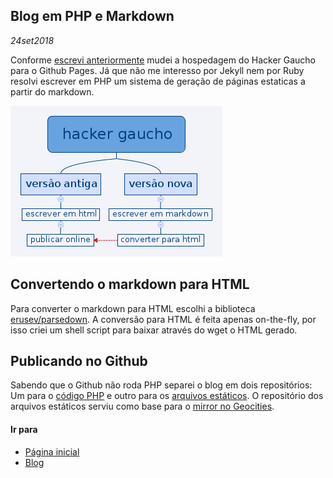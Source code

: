 ## Blog em PHP e Markdown
*24set2018*

Conforme [escrevi anteriormente](vida_longa.html) mudei a hospedagem do Hacker Gaucho para o Github Pages. Já que não me interesso por Jekyll nem por Ruby resolvi escrever em PHP um sistema de geração de páginas estaticas a partir do markdown.

![Imagem comparando o blogmark com a versão anterior do Hacker Gaucho](/asset/blogmark.png)

## Convertendo o markdown para HTML
Para converter o markdown para HTML escolhi a biblioteca [erusev/parsedown](https://packagist.org/packages/erusev/parsedown). A conversão para HTML é feita apenas on-the-fly, por isso criei um shell script para baixar através do wget o HTML gerado.

## Publicando no Github
Sabendo que o Github não roda PHP separei o blog em dois repositórios: Um para o [código PHP](https://github.com/hackergaucho/blogmark) e outro para os [arquivos estáticos](https://github.com/hackergaucho/hackergaucho.github.io). O repositório dos arquivos estáticos serviu como base para o [mirror no Geocities](http://geocities.ws/hackergaucho).

#### Ir para
- [Página inicial](.)
- [Blog](blog.html)
